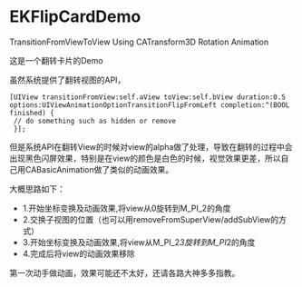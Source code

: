 # EKFlipCardDemo
TransitionFromViewToView Using CATransform3D Rotation Animation

这是一个翻转卡片的Demo

虽然系统提供了翻转视图的API，

    [UIView transitionFromView:self.aView toView:self.bView duration:0.5 options:UIViewAnimationOptionTransitionFlipFromLeft completion:^(BOOL finished) {
     // do something such as hidden or remove
     }];

 但是系统API在翻转View的时候对view的alpha做了处理，导致在翻转的过程中会出现黑色闪屏效果，特别是在view的颜色是白色的时候，视觉效果更差，所以自己用CABasicAnimation做了类似的动画效果。

大概思路如下：
- 1.开始坐标变换及动画效果,将view从0旋转到M_PI_2的角度
- 2.交换子视图的位置（也可以用removeFromSuperView/addSubView的方式）
- 3.开始坐标变换及动画效果,将view从M_PI_2*3旋转到M_PI*2的角度
- 4.完成后将view的动画效果移除

第一次动手做动画，效果可能还不太好，还请各路大神多多指教。
